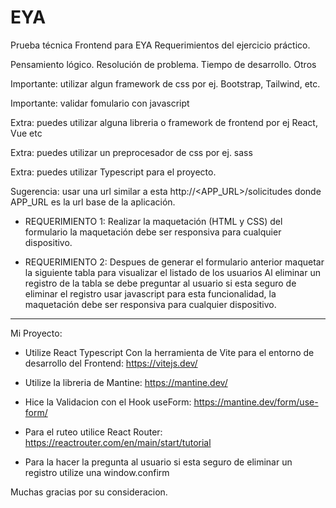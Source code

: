 # EYA
Prueba técnica Frontend para EYA
Requerimientos del ejercicio práctico.

Pensamiento lógico.
Resolución de problema.
Tiempo de desarrollo.
Otros

Importante: utilizar algun framework de css por ej. Bootstrap, Tailwind, etc.

Importante: validar fomulario con javascript

Extra: puedes utilizar alguna libreria o framework de frontend por ej React, Vue etc

Extra: puedes utilizar un preprocesador de css por ej. sass

Extra: puedes utilizar Typescript para el proyecto.

Sugerencia: usar una url similar a esta http://<APP_URL>/solicitudes donde APP_URL es la url base de la aplicación.

* REQUERIMIENTO 1: Realizar la maquetación (HTML y CSS) del formulario la maquetación debe ser responsiva para cualquier dispositivo.

* REQUERIMIENTO 2: Despues de generar el formulario anterior maquetar la siguiente tabla para visualizar el listado de los usuarios
Al eliminar un registro de la tabla se debe preguntar al usuario si esta seguro de eliminar el registro usar javascript para esta funcionalidad,
la maquetación debe ser responsiva para cualquier dispositivo.

---

Mi Proyecto:
* Utilize React Typescript
Con la herramienta de Vite para el entorno de desarrollo del Frontend: https://vitejs.dev/ 

* Utilize la libreria de Mantine: https://mantine.dev/

* Hice la Validacion con el Hook useForm: https://mantine.dev/form/use-form/

* Para el ruteo utilice React Router: https://reactrouter.com/en/main/start/tutorial

* Para la hacer la pregunta al usuario si esta seguro de eliminar un registro utilize una window.confirm

Muchas gracias por su consideracion.




